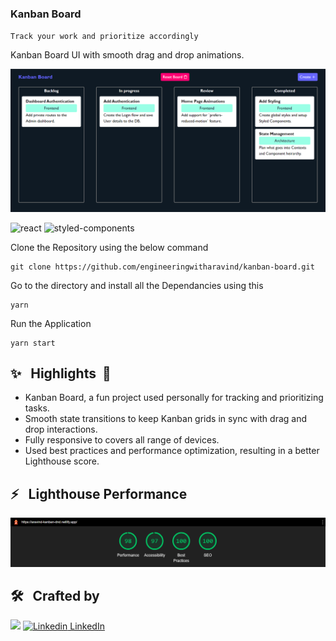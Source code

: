 ### Kanban Board

`Track your work and prioritize accordingly`

Kanban Board UI with smooth drag and drop animations.

![kanban-board](https://github.com/engineeringwitharavind/kanban-board/blob/main/public/assets/kanban-board-ui.PNG)

![react](https://img.shields.io/badge/frontend-react-61dafb?style=flat&logo=React)
![styled-components](https://img.shields.io/badge/styling-styled--components-%23DB7093?style=flat&logo=styled-components)


Clone the Repository using the below command
```shell
git clone https://github.com/engineeringwitharavind/kanban-board.git
```

Go to the directory and install all the Dependancies using this
```shell
yarn
```

Run the Application 
```shell
yarn start
```

## ✨ &nbsp; Highlights &nbsp;🎯

- Kanban Board, a fun project used personally for tracking and prioritizing tasks. 
- Smooth state transitions to keep Kanban grids in sync with drag and drop interactions.
- Fully responsive to covers all range of devices.
- Used best practices and performance optimization, resulting in a better Lighthouse score.

## ⚡️ &nbsp; Lighthouse Performance

![Lighthouse](https://github.com/engineeringwitharavind/kanban-board/blob/main/public/assets/kanban-board-lighthouse.PNG)

## 🛠 &nbsp; Crafted by

[![](https://github.com/aravind-alpha.png?size=50)](https://github.com/engineeringwitharavind)
[![Linkedin](https://i.stack.imgur.com/gVE0j.png) LinkedIn](https://www.linkedin.com/in/engineeringwitharavind)
